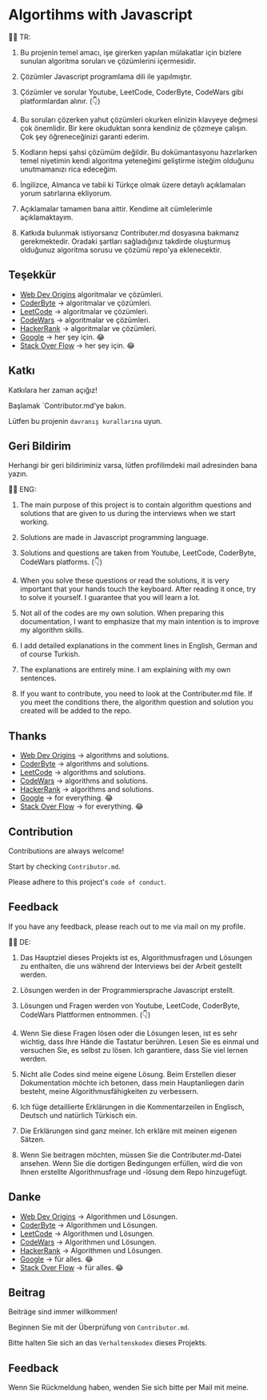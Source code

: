 
# Algortihms with Javascript

📌📗
TR:
1. Bu projenin temel amacı, işe girerken yapılan mülakatlar için bizlere sunulan algoritma soruları ve çözümlerini içermesidir.

2. Çözümler Javascript programlama dili ile yapılmıştır.

3. Çözümler ve sorular Youtube, LeetCode, CoderByte, CodeWars gibi platformlardan alınır. (👇)

4. Bu soruları çözerken yahut çözümleri okurken elinizin klavyeye değmesi çok önemlidir. Bir kere okuduktan sonra kendiniz de çözmeye çalışın. Çok şey öğreneceğinizi garanti ederim.

5. Kodların hepsi şahsi çözümüm değildir. Bu dokümantasyonu hazırlarken temel niyetimin kendi algoritma yeteneğimi geliştirme isteğim olduğunu unutmamanızı rica edeceğim.

6. İngilizce, Almanca ve tabii ki Türkçe olmak üzere detaylı açıklamaları yorum satırlarına ekliyorum.

7. Açıklamalar tamamen bana  aittir. Kendime ait cümlelerimle açıklamaktayım.

8. Katkıda bulunmak istiyorsanız Contributer.md dosyasına bakmanız gerekmektedir. Oradaki şartları sağladığınız takdirde oluşturmuş olduğunuz algoritma sorusu ve çözümü repo'ya eklenecektir.

## Teşekkür

- [Web Dev Origins](https://www.youtube.com/channel/UC8ToqVogGsLj_pCMXZurbfA/videos) algoritmalar ve çözümleri.
- [CoderByte](https://coderbyte.com/) -> algoritmalar ve çözümleri.
- [LeetCode](https://leetcode.com/) -> algoritmalar ve çözümleri.
- [CodeWars](https://codewars.com/) -> algoritmalar ve çözümleri.
- [HackerRank](https://hackerrank.com/) -> algoritmalar ve çözümleri.
- [Google](https://google.com/) -> her şey için. 😂
- [Stack Over Flow](https://stackoverflow.com/) -> her şey için. 😂 
## Katkı

Katkılara her zaman açığız!

Başlamak `Contributor.md'ye bakın.

Lütfen bu projenin `davranış kurallarına` uyun.

  
## Geri Bildirim

Herhangi bir geri bildiriminiz varsa, lütfen profilimdeki mail adresinden bana yazın.


📌📗
ENG:

1. The main purpose of this project is to contain algorithm questions and solutions that are given to us during the interviews when we start working.

2. Solutions are made in Javascript programming language.

3. Solutions and questions are taken from Youtube, LeetCode, CoderByte, CodeWars platforms. (👇)

4. When you solve these questions or read the solutions, it is very important that your hands touch the keyboard. After reading it once, try to solve it yourself. I guarantee that you will learn a lot.

5. Not all of the codes are my own solution. When preparing this documentation, I want to emphasize that my main intention is to improve my algorithm skills.

6. I add detailed explanations in the comment lines in English, German and of course Turkish.

7. The explanations are entirely mine. I am explaining with my own sentences.

8. If you want to contribute, you need to look at the Contributer.md file. If you meet the conditions there, the algorithm question and solution you created will be added to the repo.

## Thanks

- [Web Dev Origins](https://www.youtube.com/channel/UC8ToqVogGsLj_pCMXZurbfA/videos) -> algorithms and solutions.
- [CoderByte](https://coderbyte.com/) -> algorithms and solutions.
- [LeetCode](https://leetcode.com/) -> algorithms and solutions.
- [CodeWars](https://codewars.com/) -> algorithms and solutions.
- [HackerRank](https://hackerrank.com/) -> algorithms and solutions.
- [Google](https://google.com/) -> for everything. 😂
- [Stack Over Flow](https://stackoverflow.com/) -> for everything. 😂

## Contribution

Contributions are always welcome!

Start by checking `Contributor.md`.

Please adhere to this project's `code of conduct`.


## Feedback

If you have any feedback, please reach out to me via mail on my profile.


📌📗
DE:

1. Das Hauptziel dieses Projekts ist es, Algorithmusfragen und Lösungen zu enthalten, die uns während der Interviews bei der Arbeit gestellt werden.

2. Lösungen werden in der Programmiersprache Javascript erstellt.

3. Lösungen und Fragen werden von Youtube, LeetCode, CoderByte, CodeWars Plattformen entnommen. (👇)

4. Wenn Sie diese Fragen lösen oder die Lösungen lesen, ist es sehr wichtig, dass Ihre Hände die Tastatur berühren. Lesen Sie es einmal und versuchen Sie, es selbst zu lösen. Ich garantiere, dass Sie viel lernen werden.

5. Nicht alle Codes sind meine eigene Lösung. Beim Erstellen dieser Dokumentation möchte ich betonen, dass mein Hauptanliegen darin besteht, meine Algorithmusfähigkeiten zu verbessern.

6. Ich füge detaillierte Erklärungen in die Kommentarzeilen in Englisch, Deutsch und natürlich Türkisch ein.

7. Die Erklärungen sind ganz meiner. Ich erkläre mit meinen eigenen Sätzen.

8. Wenn Sie beitragen möchten, müssen Sie die Contributer.md-Datei ansehen. Wenn Sie die dortigen Bedingungen erfüllen, wird die von Ihnen erstellte Algorithmusfrage und -lösung dem Repo hinzugefügt.

## Danke

- [Web Dev Origins](https://www.youtube.com/channel/UC8ToqVogGsLj_pCMXZurbfA/videos) -> Algorithmen und Lösungen.
- [CoderByte](https://coderbyte.com/) -> Algorithmen und Lösungen.
- [LeetCode](https://leetcode.com/) -> Algorithmen und Lösungen.
- [CodeWars](https://codewars.com/) -> Algorithmen und Lösungen.
- [HackerRank](https://hackerrank.com/) -> Algorithmen und Lösungen.
- [Google](https://google.com/) -> für alles. 😂
- [Stack Over Flow](https://stackoverflow.com/) -> für alles. 😂

## Beitrag

Beiträge sind immer willkommen!

Beginnen Sie mit der Überprüfung von `Contributor.md`.

Bitte halten Sie sich an das `Verhaltenskodex` dieses Projekts.


## Feedback

Wenn Sie Rückmeldung haben, wenden Sie sich bitte per Mail mit meine.